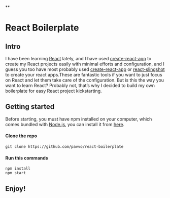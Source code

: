 **

# React Boilerplate

## Intro
I have been learning [React](https://reactjs.org/) lately, and I have used [create-react-app](https://github.com/facebook/create-react-app) to create my React projects easily with minimal efforts and configuration, and I guess you too have most probably used [create-react-app](https://github.com/facebook/create-react-app) or [react-slingshot](https://github.com/coryhouse/react-slingshot) to create your react apps.These are fantastic tools if you want to just focus on React and let them take care of the configuration. But is this the way you want to learn React? Probably not, that’s why I decided to build my own boilerplate for easy React project kickstarting. 

## Getting started
Before starting, you must have npm installed on your computer, which comes bundled with [Node.js](https://nodejs.org/en/), you can install it from [here](https://nodejs.org/en/download/).

#### Clone the repo


    git clone https://github.com/pavvo/react-boilerplate

#### Run this commands

    npm install
    npm start

## Enjoy! 